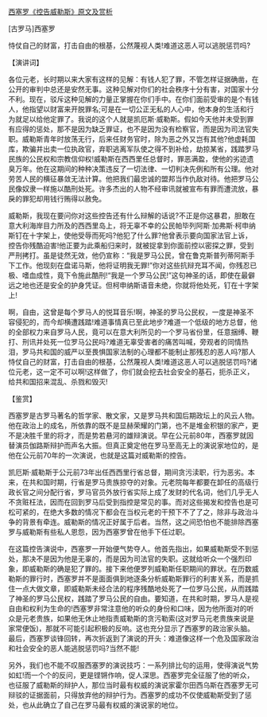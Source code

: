 [西塞罗《控告威勒斯》原文及赏析](https://www.vrrw.net/wx/14767.html)

[古罗马]西塞罗

恃仗自己的财富，打击自由的根基，公然蔑视人类!难道这恶人可以逃脱惩罚吗?

【演讲词】

各位元老，长时期以来大家有这样的见解：有钱人犯了罪，不管怎样证据确凿，在公开的审判中总还是安然无事。这种见解对你们的社会秩序十分有害，对国家十分不利。现在，驳斥这种见解的力量正掌握在你们手中。在你们面前受审的是个有钱人，他指望以财富来开脱罪名;可是在一切公正无私的人心中，他本身的生活和行为就足以给他定罪了。我说的这个人就是凯厄斯·威勒斯。假如今天他并未受到罪有应得的惩处，那不是因为缺乏罪证，也不是因为没有检察官，而是因为司法官失职。威勒斯青年时放荡无行，后来任财务官时，除为恶之外又岂有其他?他虚耗国库，欺骗并出卖一位执政官，弃职逃离军队使之得不到补给，劫掠某省，践踏罗马民族的公民权和宗教信仰权!威勒斯在西西里任总督时，罪恶满盈，使他的劣迹遗臭万年。他在这期间的种种决策违反了一切法律、一切判决先例和所有公理。他对劳苦人民的横征暴敛无法计算。他把我们最忠诚的盟邦当作仇敌对待。他把罗马公民像奴隶一样施以酷刑处死。许多杰出的人物不经审讯就被宣布有罪而遭流放，暴戾的罪犯却用钱行贿得以赦免。

威勒斯，我现在要问你对这些控告还有什么辩解的话说?不正是你这暴君，胆敢在意大利海岸目力所及的西西里岛上，将无辜不幸的公民帕毕列阿斯·加弗斯·柯申纳斯钉在十字架上，使他受辱而死吗?他犯了什么罪?他曾表示要向国家法官上诉，控告你残酷迫害!他正要为此乘船归来时，就被捉拿到你面前控以密探之罪，受到严刑拷打。虽是徒然无效，他仍宣称：“我是罗马公民，曾在鲁克斯普列蒂阿斯手下工作。他现刻在盘诺马斯，他将证明我无罪!”你对这些抗辩充耳不闻，你残忍已极、嗜血成性，竟下令施此酷刑!“我是一个罗马公民!”这句神圣的话，即使在最僻远之地也还是安全的护身凭证。但柯申纳斯语音未绝，你就将他处死，钉在十字架上!

啊，自由，这曾是每个罗马人的悦耳音乐!啊，神圣的罗马公民权，一度是神圣不容侵犯的，而今却横遭践踏!难道事情真已至此地步?难道一个低级的地方总督，他的全部权力来自罗马人民，竟可以在意大利所见的一个罗马省份里，任意捆缚、鞭打、刑讯并处死一位罗马公民吗?难道无辜受害者的痛苦叫喊，旁观者的同情热泪，罗马共和国的威严以至畏惧国家法制的心理都不能制止那残忍的恶人吗?那人恃仗自己的财富，打击自由的根基，公然蔑视人类!难道这恶人可以逃脱惩罚吗?诸位元老，这一定不可以啊!这样做了，你们就会挖去社会安全的基石，扼杀正义，给共和国招来混乱、杀戮和毁灭!



【鉴赏】

西塞罗是古罗马著名的哲学家、散文家，又是罗马共和国后期政坛上的风云人物。他在政治上的成名，所依靠的既不是显赫荣耀的门第，也不是堆金积银的家产，更不是决胜千里的将才，而是势若悬河的雄辩演说。早在公元前80年，西塞罗就因替演员伽路斯辩护而声名大振。但真正奠定他在罗马至高无上的演说家地位的，是他在公元前70年的一次演说，也就是这篇对威勒斯的控告。

凯厄斯·威勒斯于公元前73年出任西西里行省总督，期间贪污渎职，行为恶劣。本来，在共和国时期，行省是罗马贵族掠夺的对象。元老院每年都要在卸任的高级行政长官之间分配行省，罗马官员外放行省实际上成了发财的代名词，他们几乎无人不贪赃枉法，因而在回到罗马后受到指控是常见的事。而对这些揭发和控告也是可松可紧的，在绝大多数的情况下都会在当权元老的干预下不了了之，除非与政治斗争的背景有牵连。威勒斯的情况正好属于后者。当然，这之间恐怕也不能排除西塞罗与威勒斯有些私人恩怨，因为西塞罗曾在他手下任过职。

在这篇控告演说中，西塞罗一开始便气势夺人。他首先指出，如果威勒斯受不到惩处，那决不是因为他是无辜的，而是因为司法官的失职。这就给听众一个强烈印象，即威勒斯的确是犯了罪的。接下来他便罗列威勒斯任职期间的罪状。在历数威勒斯的罪行时，西塞罗并不是面面俱到地逐条分析威勒斯罪行的利害关系，而是抓住一点大做文章，即威勒斯未经合法的程序残酷地处死了一位罗马公民，从而践踏了神圣的罗马公民权，践踏了罗马公民的自由。要知道，在共和时期，罗马人是视自由和权利为生命的!西塞罗非常注意他的听众的身份和口味，因为他所面对的听众是元老贵族，如果他无休止地指责威勒斯的贪污勒索(这对罗马元老贵族来说是家常便饭)，那就不可能引起积极的反响。这也充分显示了西塞罗的政治家头脑。最后，西塞罗谈锋回转，再次折返到了演说的开头：难道像这样一个危及国家政治和社会安全的恶人能逃脱惩罚吗?当然不能!

另外，我们也不能不叹服西塞罗的演说技巧：一系列排比句的运用，使得演说气势如虹!而一个个的反问，更是铿锵作响，促人深思。西塞罗完全征服了他的听众，也征服了威勒斯的辩护人，那位当时最有权威的演说家霍尔田西乌斯在西塞罗无可辩驳的证据面前，只得放弃他的辩护行为。西塞罗的成功不仅使威勒斯受到了惩处，也从此确立了自己在罗马最有权威的演说家的地位。

